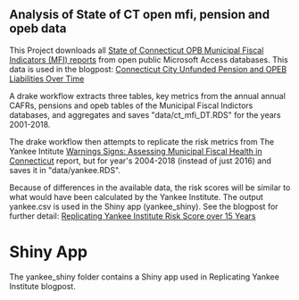 
## Analysis of State of CT open mfi, pension and opeb data

This Project downloads all [State of Connecticut OPB Municipal Fiscal Indicators (MFI) reports](https://portal.ct.gov/OPM/IGP-MUNFINSR/Municipal-Financial-Services/Municipal-Fiscal-Indicators)
from open public Microsoft Access databases. This data is used in the blogpost: 
[Connecticut City Unfunded Pension and OPEB Liabilities Over Time](https://redwallanalytics.com/2019/10/11/connecticut-city-unfunded-pension-and-opeb-liabilities-over-time/)

A drake workflow extracts three tables, key metrics from the annual annual CAFRs, pensions and opeb tables of the Municipal Fiscal Indictors databases, and 
aggregates and saves "data/ct_mfi_DT.RDS" for the years 2001-2018.

The drake workflow then attempts to replicate the risk metrics from The Yankee Intitute 
[Warnings 
Signs: Assessing Municipal Fiscal Health in Connecticut](https://yankeeinstitute.org/wp-content/uploads/2018/08/Warning-Signs-min-1.pdf) 
report, but for year's 2004-2018 (instead of just 2016) and saves it in "data/yankee.RDS". 

Because of differences in the available data, the
risk scores will be similar to what would have been calculated by the Yankee Institute. The output yankee.csv is
used in the Shiny app (yankee_shiny). See the blogpost for further detail: 
[Replicating Yankee Institute Risk Score over 15 Years](https://redwallanalytics.com/2019/10/12/replicating-yankee-institute-risk-score-over-15-years/)

# Shiny App
The yankee_shiny folder contains a Shiny app used in Replicating Yankee Institute blogpost.

